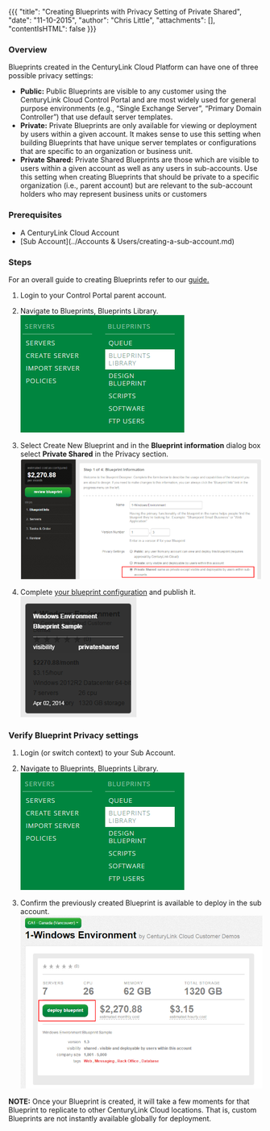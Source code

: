{{{
  "title": "Creating Blueprints with Privacy Setting of Private Shared",
  "date": "11-10-2015",
  "author": "Chris Little",
  "attachments": [],
  "contentIsHTML": false
}}}

### Overview
Blueprints created in the CenturyLink Cloud Platform can have one of three possible privacy settings:
* **Public:** Public Blueprints are visible to any customer using the CenturyLink Cloud Control Portal and are most widely used for general purpose environments (e.g., “Single Exchange Server”, “Primary Domain Controller”) that use default server templates.
* **Private:** Private Blueprints are only available for viewing or deployment by users within a given account. It makes sense to use this setting when building Blueprints that have unique server templates or configurations that are specific to an organization or business unit.
* **Private Shared:** Private Shared Blueprints are those which are visible to users within a given account as well as any users in sub-accounts. Use this setting when creating Blueprints that should be private to a specific organization (i.e., parent account) but are relevant to the sub-account holders who may represent business units or customers

### Prerequisites

* A CenturyLink Cloud Account
* [Sub Account](../Accounts & Users/creating-a-sub-account.md)

### Steps

For an overall guide to creating Blueprints refer to our [guide.](../Blueprints/how-to-build-a-blueprint.md)

1. Login to your Control Portal parent account.

2. Navigate to Blueprints, Blueprints Library.
   ![Blueprints menu](../images/creating-blueprints-with-privacy-setting-of-private-shared-01.png)

3. Select Create New Blueprint and in the **Blueprint information** dialog box select **Private Shared** in the Privacy section.
   ![select private shared](../images/creating-blueprints-with-privacy-setting-of-private-shared-02.png)

4. Complete [your blueprint configuration](../Blueprints/how-to-build-a-blueprint.md) and publish it.
   ![blueprint published](../images/creating-blueprints-with-privacy-setting-of-private-shared-03.png)

### Verify Blueprint Privacy settings
1. Login (or switch context) to your Sub Account.

2. Navigate to Blueprints, Blueprints Library.
   ![Blueprints menu](../images/creating-blueprints-with-privacy-setting-of-private-shared-01.png)

3. Confirm the previously created Blueprint is available to deploy in the sub account.
   ![deploy blueprint in sub account](../images/creating-blueprints-with-privacy-setting-of-private-shared-04.png)

**NOTE:** Once your Blueprint is created, it will take a few moments for that Blueprint to replicate to other CenturyLink Cloud locations. That is, custom Blueprints are not instantly available globally for deployment.
